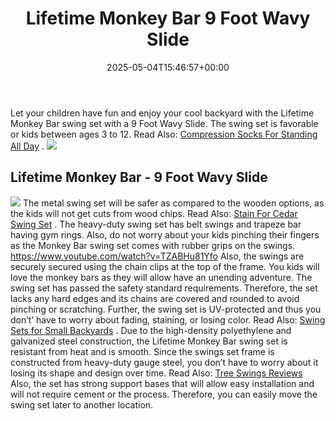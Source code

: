 ﻿---
layout: post
title: Lifetime Monkey Bar 9 Foot Wavy Slide
date: '2025-05-04T15:46:57+00:00'
categories:
- Swing Sets
tags: []
slug: /lifetime-monkey-bar-9-foot-wavy-slide/
lastmod: 2025-05-07T12:21:28+03:00
---

Let your children have fun and enjoy your cool backyard with the Lifetime Monkey Bar swing set with a 9 Foot Wavy Slide.
The swing set is favorable or kids between ages 3 to 12. Read Also:
[Compression Socks For Standing All Day](https://pestpolicy.com/best-compression-socks-for-standing-all-day/)
.
![](/assets/img/img/)
## Lifetime Monkey Bar - 9 Foot Wavy Slide

![](/assets/img/e/ir)
The metal swing set will be safer as compared to the wooden options, as the kids will not get cuts from wood chips. Read Also:
[Stain For Cedar Swing Set](https://pestpolicy.com/best-stain-for-cedar-swing-set/)
.
The heavy-duty swing set has belt swings and trapeze bar having gym rings. Also, do not worry about your kids pinching their fingers as the Monkey Bar swing set comes with rubber grips on the swings.
https://www.youtube.com/watch?v=TZABHu81Yfo
Also, the swings are securely secured using the chain clips at the top of the frame. You kids will love the monkey bars as they will allow have an unending adventure.
The swing set has passed the safety standard requirements. Therefore, the set lacks any hard edges and its chains are covered and rounded to avoid pinching or scratching.
Further, the swing set is UV-protected and thus you don’t’ have to worry about fading, staining, or losing color. Read Also:
[Swing Sets for Small Backyards](https://pestpolicy.com/best-swing-sets-for-small-backyards/)
.
Due to the high-density polyethylene and galvanized steel construction, the Lifetime Monkey Bar swing set is resistant from heat and is smooth. Since the swings set frame is constructed from heavy-duty gauge steel, you don’t have to worry about it losing its shape and design over time.
Read Also:
[Tree Swings Reviews](https://pestpolicy.com/best-tree-swing/)
Also, the set has strong support bases that will allow easy installation and will not require cement or the process. Therefore, you can easily move the swing set later to another location.